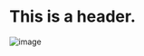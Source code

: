 # This is a header.

![image](https://github.com/chanshiii/skills-communicate-using-markdown/assets/130650261/1df15f34-e7f9-41a0-bdc0-95a626d0cff3)

